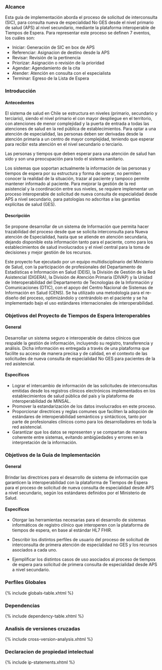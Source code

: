 ### Alcance

Esta guía de implementación aborda el proceso de solicitud de interconsulta (SIC), para
consulta nueva de especialidad No GES desde el nivel primario de salud (APS) al nivel secundario,
mediante la plataforma interoperable de Tiempos de Espera.
Para representar este proceso se definen 7 eventos, los cuáles son:

 - Iniciar: Generación de SIC en box de APS
 - Referenciar: Asignacion de destino desde la APS
 - Revisar: Revisión de la pertinencia
 - Priorizar: Asignación o revisión de la prioridad
 - Agendar: Agendamiento de la cita
 - Atender: Atención en consulta con el especialista
 - Terminar: Egreso de la Lista de Espera


### Introducción

#### Antecedentes
    
  El sistema de salud en Chile se estructura en niveles (primario, secundario y 
  terciario), siendo el nivel primario el con mayor despliegue en el territorio, 
  con atenciones de menor complejidad y la puerta de entrada a todas las atenciones de salud 
  en la red pública de establecimientos. Para optar a una atención de especialidad, 
  las personas deben ser derivadas desde la atención primaria a un centro de mayor complejidad, 
  teniendo que esperar para recibir esta atención en el nivel secundario o terciario.
  
  Las personas y tiempos que deben esperar para una atención de salud han sido y 
  son una preocupación para todo el sistema sanitario.

  Los sistemas que soportan actualmente la información de las personas y tiempos 
  de espera por su estructura y forma de operar, no permiten conocer la realidad 
  de la situación, trazar al paciente y tampoco permite mantener informado al
  paciente. Para mejorar la gestión de la red asistencial y la coordinación entre 
  sus niveles, se requiere implementar un proceso interoperable de solicitud de
  nueva consulta de especialidad desde APS a nivel secundario, para patologías no
  adscritas a las garantías explícitas de salud (GES).

#### Descripción
    
  Se propone desarrollar de un sistema de Información que permita hacer
  trazabilidad del proceso desde que se solicita interconsulta para Nueva
  atención de Especialidad, hasta que se atiende en atención secundaria, dejando
  disponible esta información tanto para el paciente, como para los 
  establecimientos de salud involucrados y el nivel central para la toma de 
  decisiones y mejor gestión de los recursos.
  
  Este proyecto fue ejecutado por un equipo multidisciplinario del Ministerio de Salud, con la participación de profesionales del Departamento de Estadísticas e Información en Salud (DEIS), la División de Gestión de la Red Asistencial (DIGERA), la División de Atención Primaria (DIVAP) y la Unidad de Interoperabilidad del Departamento de Tecnologías de la Información y Comunicaciones (DTIC), con el apoyo del Centro Nacional de Sistemas de Información en Salud (CENS).
  Se ha utilizado una metodología para el re-diseño del proceso, optimizándolo y centrándolo en el paciente y se ha implementado bajo el uso estándares internacionales de interoperabilidad.
  
### Objetivos del Proyecto de Tiempos de Espera Interoperables
  
#### General

  Desarrollar un sistema seguro e interoperable de datos clínicos que respalde la gestión de información, 
  incluyendo su registro, transferencia y análisis. Dicha información es entregada a través 
  de una plataforma que facilite su acceso de manera precisa y de calidad, 
  en el contexto de las solicitudes de nueva consulta de especialidad 
  No GES para pacientes de la red asistencial.
    
#### Específicos

  - Lograr el intercambio de información de las solicitudes de interconsultas
  emitidas desde los registros clínicos electrónicos implementados en los
  establecimientos de salud pública del país y la plataforma de interoperabilidad
  de MINSAL.
  - Promover la estandarización de los datos involucrados en este proceso.
  - Proporcionar directrices y reglas comunes que faciliten la adopción de
  estándares de interoperabilidad semánticos y sintácticos, tanto por parte de
  profesionales clínicos como para los desarrolladores en toda la red
  asistencial.
  - Garantizar que los datos se representen y se compartan de manera coherente
  entre sistemas, evitando ambigüedades y errores en la interpretación de la
  información.

### Objetivos de la Guía de Implementación
 
#### General

  Brindar las directrices para el desarrollo de sistema de información que
  garanticen la interoperabilidad con la plataforma de Tiempos de Espera para el
  proceso de solicitud de nueva consulta de especialidad desde APS a nivel
  secundario, según los estándares definidos por el Ministerio de Salud.

#### Específicos
  - Otorgar las herramientas necesarias para el desarrollo de sistemas informáticos de
  registro clínico que interoperen con la plataforma de tiempos de espera, en base al
  estándar HL7 FHIR.
  - Describir los distintos perfiles de usuario del proceso de solicitud de interconsulta de
  primera atención de especialidad no GES y los recursos asociados a cada uno.
  
  - Ejemplificar los distintos casos de uso asociados al proceso de tiempos de espera para
  solicitud de primera consulta de especialidad desde APS a nivel secundario.

### Perfiles Globales

{% include globals-table.xhtml %}

### Dependencias

{% include dependency-table.xhtml %}

### Analisis de versiones cruzadas

{% include cross-version-analysis.xhtml %}

### Declaracion de propiedad intelectual

{% include ip-statements.xhtml %}